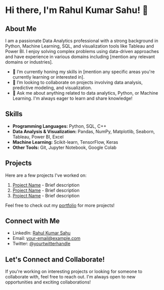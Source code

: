 # Hi there, I'm Rahul Kumar Sahu! 👋

## About Me
I am a passionate Data Analytics professional with a strong background in Python, Machine Learning, SQL, and visualization tools like Tableau and Power BI. I enjoy solving complex problems using data-driven approaches and have experience in various domains including [mention any relevant domains or industries].

- 🌱 I’m currently honing my skills in [mention any specific areas you're currently learning or interested in].
- 👯 I’m looking to collaborate on projects involving data analysis, predictive modeling, and visualization.
- 💬 Ask me about anything related to data analytics, Python, or Machine Learning. I'm always eager to learn and share knowledge!

## Skills
- **Programming Languages:** Python, SQL, C++
- **Data Analysis & Visualization:** Pandas, NumPy, Matplotlib, Seaborn, Tableau, Power BI, Excel
- **Machine Learning:** Scikit-learn, TensorFlow, Keras
- **Other Tools:** Git, Jupyter Notebook, Google Colab

## Projects
Here are a few projects I've worked on:
1. [Project Name](link-to-project) - Brief description
2. [Project Name](link-to-project) - Brief description
3. [Project Name](link-to-project) - Brief description

Feel free to check out my [portfolio](link-to-portfolio) for more projects!

## Connect with Me
- LinkedIn: [Rahul Kumar Sahu](link-to-LinkedIn-profile)
- Email: [your-email@example.com](mailto:your-email@example.com)
- Twitter: [@yourtwitterhandle](https://twitter.com/yourtwitterhandle)

## Let's Connect and Collaborate!
If you're working on interesting projects or looking for someone to collaborate with, feel free to reach out. I'm always open to new opportunities and exciting collaborations!

